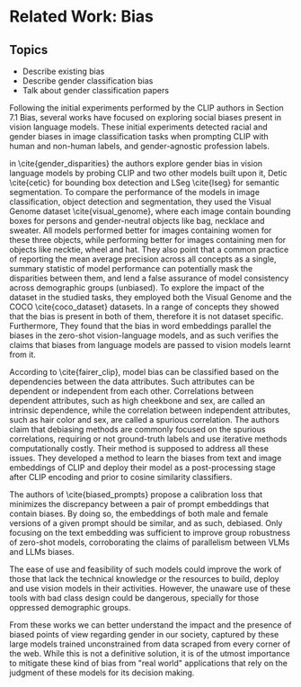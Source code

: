 # Related Work: Bias

## Topics

- Describe existing bias
- Describe gender classification bias
- Talk about gender classification papers

Following the initial experiments performed by the CLIP authors in Section 7.1 Bias, several works have focused on exploring social biases present in vision language models. These initial experiments detected racial and gender biases in image classification tasks when prompting CLIP with human and non-human labels, and gender-agnostic profession labels.

in \cite{gender_disparities} the authors explore gender bias in vision language models by probing CLIP and two other models built upon it, Detic \cite{cetic} for bounding box detection and LSeg \cite{lseg} for semantic segmentation. To compare the performance of the models in image classification, object detection and segmentation, they used the Visual Genome dataset \cite{visual_genome}, where each image contain bounding boxes for persons and gender-neutral objects like bag, necklace and sweater. All models performed better for images containing women for these three objects, while performing better for images containing men for objects like necktie, wheel and hat. They also point that a common practice of reporting the mean average precision across all concepts as a single, summary statistic of model performance can potentially mask the disparities between them, and lend a false assurance of model consistency across demographic groups (unbiased). To explore the impact of the dataset in the studied tasks, they employed both the Visual Genome and the COCO \cite{coco_dataset} datasets. In a range of concepts they showed that the bias is present in both of them, therefore it is not dataset specific. Furthermore, They found that the bias in word embeddings parallel the biases in the zero-shot vision-language models, and as such verifies the claims that biases from language models are passed to vision models learnt from it.

According to \cite{fairer_clip}, model bias can be classified based on the dependencies between the data attributes. Such attributes can be dependent or independent from each other. Correlations between dependent attributes, such as high cheekbone and sex, are called an intrinsic dependence, while the correlation between independent attributes, such as hair color and sex, are called a spurious correlation. The authors claim that debiasing methods are commonly focused on the spurious correlations, requiring or not ground-truth labels and use iterative methods computationally costly. Their method is supposed to address all these issues. They developed a method to learn the biases from text and image embeddings of CLIP and deploy their model as a post-processing stage after CLIP encoding and prior to cosine similarity classifiers.

The authors of \cite{biased_prompts} propose a calibration loss that minimizes the discrepancy between a pair of prompt embeddings that contain biases. By doing so, the embeddings of both male and female versions of a given prompt should be similar, and as such, debiased. Only focusing on the text embedding was sufficient to improve group robustness of zero-shot models, corroborating the claims of parallelism between VLMs and LLMs biases.

The ease of use and feasibility of such models could improve the work of those that lack the technical knowledge or the resources to build, deploy and use vision models in their activities. However, the unaware use of these tools with bad class design could be dangerous, specially for those oppressed demographic groups.

From these works we can better understand the impact and the presence of biased points of view regarding gender in our society, captured by these large models trained unconstrained from data scraped from every corner of the web. While this is not a definitive solution, it is of the utmost importance to mitigate these kind of bias from "real world" applications that rely on the judgment of these models for its decision making.
